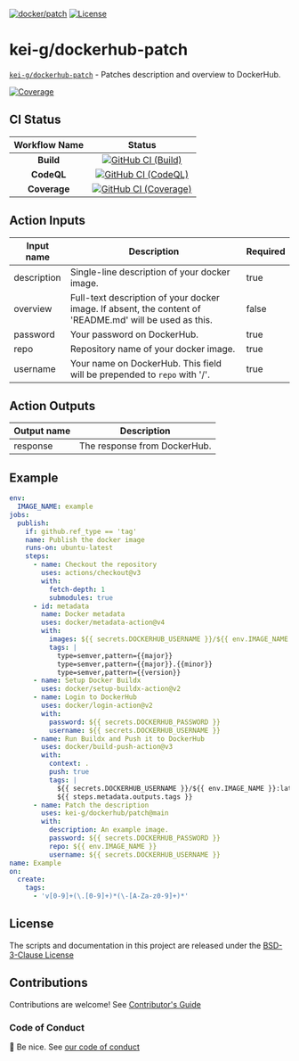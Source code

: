[![`docker/patch`][github-repo-image]][github-repo-url] [![License][license-image]][license-url]

# kei-g/dockerhub-patch

[`kei-g/dockerhub-patch`][github-repo-url] - Patches description and overview to DockerHub.

[![Coverage][nyc-cov-image]][github-coverage-url]

## CI Status

| Workflow Name | Status |
|:-:|:-:|
| **Build** | [![GitHub CI (Build)][github-build-image]][github-build-url] |
| **CodeQL** | [![GitHub CI (CodeQL)][github-codeql-image]][github-codeql-url] |
| **Coverage** | [![GitHub CI (Coverage)][github-coverage-image]][github-coverage-url] |

## Action Inputs

| Input name | Description | Required |
|-|-|-|
| description | Single-line description of your docker image. | true |
| overview | Full-text description of your docker image. If absent, the content of 'README.md' will be used as this. | false |
| password | Your password on DockerHub. | true |
| repo | Repository name of your docker image. | true |
| username | Your name on DockerHub. This field will be prepended to `repo` with '/'. | true |

## Action Outputs

| Output name | Description |
|-|-|
| response | The response from DockerHub. |

## Example

```yaml
env:
  IMAGE_NAME: example
jobs:
  publish:
    if: github.ref_type == 'tag'
    name: Publish the docker image
    runs-on: ubuntu-latest
    steps:
      - name: Checkout the repository
        uses: actions/checkout@v3
        with:
          fetch-depth: 1
          submodules: true
      - id: metadata
        name: Docker metadata
        uses: docker/metadata-action@v4
        with:
          images: ${{ secrets.DOCKERHUB_USERNAME }}/${{ env.IMAGE_NAME }}
          tags: |
            type=semver,pattern={{major}}
            type=semver,pattern={{major}}.{{minor}}
            type=semver,pattern={{version}}
      - name: Setup Docker Buildx
        uses: docker/setup-buildx-action@v2
      - name: Login to DockerHub
        uses: docker/login-action@v2
        with:
          password: ${{ secrets.DOCKERHUB_PASSWORD }}
          username: ${{ secrets.DOCKERHUB_USERNAME }}
      - name: Run Buildx and Push it to DockerHub
        uses: docker/build-push-action@v3
        with:
          context: .
          push: true
          tags: |
            ${{ secrets.DOCKERHUB_USERNAME }}/${{ env.IMAGE_NAME }}:latest
            ${{ steps.metadata.outputs.tags }}
      - name: Patch the description
        uses: kei-g/dockerhub/patch@main
        with:
          description: An example image.
          password: ${{ secrets.DOCKERHUB_PASSWORD }}
          repo: ${{ env.IMAGE_NAME }}
          username: ${{ secrets.DOCKERHUB_USERNAME }}
name: Example
on:
  create:
    tags:
      - 'v[0-9]+(\.[0-9]+)*(\-[A-Za-z0-9]+)*'
```

## License

The scripts and documentation in this project are released under the [BSD-3-Clause License](https://github.com/kei-g/dockerhub-patch/blob/main/LICENSE)

## Contributions

Contributions are welcome! See [Contributor's Guide](https://github.com/kei-g/dockerhub-patch/blob/main/CONTRIBUTING.md)

### Code of Conduct

:clap: Be nice. See [our code of conduct](https://github.com/kei-g/dockerhub-patch/blob/main/CODE_OF_CONDUCT.md)

[github-build-image]:https://github.com/kei-g/dockerhub-patch/actions/workflows/build.yml/badge.svg?branch=main
[github-build-url]:https://github.com/kei-g/dockerhub-patch/actions/workflows/build.yml?query=branch%3Amain
[github-codeql-image]:https://github.com/kei-g/dockerhub-patch/actions/workflows/codeql.yml/badge.svg?branch=main
[github-codeql-url]:https://github.com/kei-g/dockerhub-patch/actions/workflows/codeql.yml?query=branch%3Amain
[github-coverage-image]:https://github.com/kei-g/dockerhub-patch/actions/workflows/coverage.yml/badge.svg?branch=main
[github-coverage-url]:https://github.com/kei-g/dockerhub-patch/actions/workflows/coverage.yml?query=branch%3Amain
[github-repo-image]:https://img.shields.io/badge/github-kei--g%2Fdockerhub--patch-232931?logo=github
[github-repo-url]:https://github.com/kei-g/dockerhub-patch
[license-image]:https://img.shields.io/github/license/kei-g/dockerhub-patch
[license-url]:https://github.com/kei-g/dockerhub-patch/blob/main/LICENSE
[nyc-cov-image]:https://img.shields.io/nycrc/kei-g/dockerhub-patch?config=.nycrc.json&label=coverage&logo=mocha

